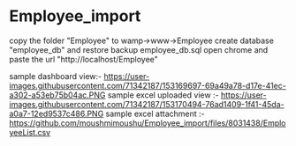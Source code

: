 # Employee_import
copy the folder "Employee" to wamp->www->Employee
create database "employee_db" and restore backup employee_db.sql
open chrome and paste the url "http://localhost/Employee"

sample dashboard view:- https://user-images.githubusercontent.com/71342187/153169697-69a49a78-d17e-41ec-a302-a53eb75b04ac.PNG
sample excel uploaded view :- https://user-images.githubusercontent.com/71342187/153170494-76ad1409-1f41-45da-a0a7-12ed9537c486.PNG
sample excel attachment :- https://github.com/moushmimoushu/Employee_import/files/8031438/EmployeeList.csv
